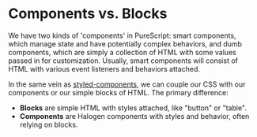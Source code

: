 # Components vs. Blocks

We have two kinds of 'components' in PureScript: smart components, which manage state and have potentially complex behaviors, and dumb components, which are simply a collection of HTML with some values passed in for customization. Usually, smart components will consist of HTML with various event listeners and behaviors attached.

In the same vein as [styled-components](https://www.styled-components.com/), we can couple our CSS with our components or our simple blocks of HTML. The primary difference:

- **Blocks** are simple HTML with styles attached, like "button" or "table".
- **Components** are Halogen components with styles and behavior, often relying on blocks.
